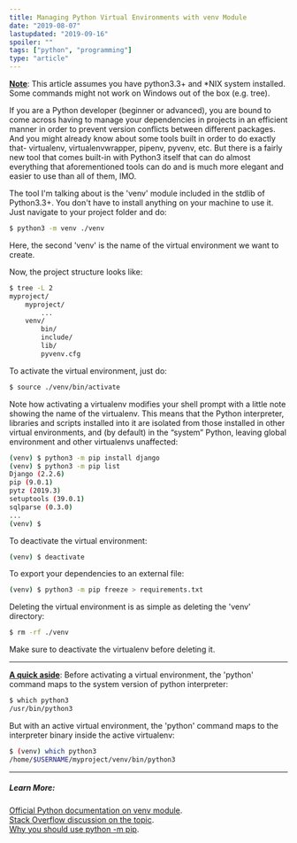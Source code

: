 ```yaml
---
title: Managing Python Virtual Environments with venv Module
date: "2019-08-07"
lastupdated: "2019-09-16"
spoiler: ""
tags: ["python", "programming"]
type: "article"
---
```


<u>**Note**</u>: This article assumes you have python3.3+ and \*NIX system installed. Some commands might not work on Windows out of the box (e.g. tree).

If you are a Python developer (beginner or advanced), you are bound to come across having to manage your dependencies in projects in an efficient manner in order to prevent version conflicts between different packages. And you might already know about some tools built in order to do exactly that- virtualenv, virtualenvwrapper, pipenv, pyvenv, etc. But there is a fairly new tool that comes built-in with Python3 itself that can do almost everything that aforementioned tools can do and is much more elegant and easier to use than all of them, IMO.

The tool I'm talking about is the 'venv' module included in the stdlib of Python3.3+. You don't have to install anything on your machine to use it. Just navigate to your project folder and do:

```bash
$ python3 -m venv ./venv
```

Here, the second 'venv' is the name of the virtual environment we want to create.

Now, the project structure looks like:

```bash
$ tree -L 2
myproject/
	myproject/
		...
	venv/
		bin/
		include/
		lib/
		pyvenv.cfg
```

To activate the virtual environment, just do:

```bash
$ source ./venv/bin/activate
```

Note how activating a virtualenv modifies your shell prompt with a little note showing the name of the virtualenv. This means that the Python interpreter, libraries and scripts installed into it are isolated from those installed in other virtual environments, and (by default) in the “system” Python, leaving global environment and other virtualenvs unaffected:

```bash
(venv) $ python3 -m pip install django
(venv) $ python3 -m pip list
Django (2.2.6)
pip (9.0.1)
pytz (2019.3)
setuptools (39.0.1)
sqlparse (0.3.0)
...
(venv) $
```

To deactivate the virtual environment:

```bash
(venv) $ deactivate
```

To export your dependencies to an external file:

```bash
(venv) $ python3 -m pip freeze > requirements.txt
```

Deleting the virtual environment is as simple as deleting the 'venv' directory:

```bash
$ rm -rf ./venv
```

Make sure to deactivate the virtualenv before deleting it.

---

<u>**A quick aside**</u>: Before activating a virtual environment, the 'python' command maps to the system version of python interpreter:

```bash
$ which python3
/usr/bin/python3
```

But with an active virtual environment, the 'python' command maps to the interpreter binary inside the active virtualenv:

```bash
$ (venv) which python3
/home/$USERNAME/myproject/venv/bin/python3
```

---

##### Learn More:

[Official Python documentation on venv module](https://docs.python.org/3/library/venv.html).  
[Stack Overflow discussion on the topic](https://stackoverflow.com/questions/41573587/what-is-the-difference-between-venv-pyvenv-pyenv-virtualenv-virtualenvwrappe).  
[Why you should use python -m pip](https://snarky.ca/why-you-should-use-python-m-pip/).
